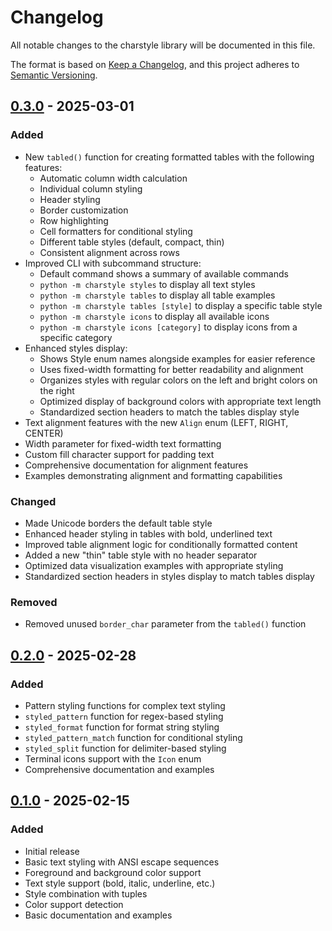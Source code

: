 # Changelog

All notable changes to the charstyle library will be documented in this file.

The format is based on [Keep a Changelog](https://keepachangelog.com/en/1.0.0/),
and this project adheres to [Semantic Versioning](https://semver.org/spec/v2.0.0.html).

## [0.3.0] - 2025-03-01

### Added
- New `tabled()` function for creating formatted tables with the following features:
  - Automatic column width calculation
  - Individual column styling
  - Header styling
  - Border customization
  - Row highlighting
  - Cell formatters for conditional styling
  - Different table styles (default, compact, thin)
  - Consistent alignment across rows
- Improved CLI with subcommand structure:
  - Default command shows a summary of available commands
  - `python -m charstyle styles` to display all text styles
  - `python -m charstyle tables` to display all table examples
  - `python -m charstyle tables [style]` to display a specific table style
  - `python -m charstyle icons` to display all available icons
  - `python -m charstyle icons [category]` to display icons from a specific category
- Enhanced styles display:
  - Shows Style enum names alongside examples for easier reference
  - Uses fixed-width formatting for better readability and alignment
  - Organizes styles with regular colors on the left and bright colors on the right
  - Optimized display of background colors with appropriate text length
  - Standardized section headers to match the tables display style
- Text alignment features with the new `Align` enum (LEFT, RIGHT, CENTER)
- Width parameter for fixed-width text formatting
- Custom fill character support for padding text
- Comprehensive documentation for alignment features
- Examples demonstrating alignment and formatting capabilities

### Changed
- Made Unicode borders the default table style
- Enhanced header styling in tables with bold, underlined text
- Improved table alignment logic for conditionally formatted content
- Added a new "thin" table style with no header separator
- Optimized data visualization examples with appropriate styling
- Standardized section headers in styles display to match tables display

### Removed
- Removed unused `border_char` parameter from the `tabled()` function

## [0.2.0] - 2025-02-28

### Added
- Pattern styling functions for complex text styling
- `styled_pattern` function for regex-based styling
- `styled_format` function for format string styling
- `styled_pattern_match` function for conditional styling
- `styled_split` function for delimiter-based styling
- Terminal icons support with the `Icon` enum
- Comprehensive documentation and examples

## [0.1.0] - 2025-02-15

### Added
- Initial release
- Basic text styling with ANSI escape sequences
- Foreground and background color support
- Text style support (bold, italic, underline, etc.)
- Style combination with tuples
- Color support detection
- Basic documentation and examples

[Unreleased]: https://github.com/joaompinto/charstyle/compare/v0.3.0...HEAD
[0.3.0]: https://github.com/joaompinto/charstyle/compare/v0.2.0...v0.3.0
[0.2.0]: https://github.com/joaompinto/charstyle/compare/v0.1.0...v0.2.0
[0.1.0]: https://github.com/joaompinto/charstyle/releases/tag/v0.1.0
